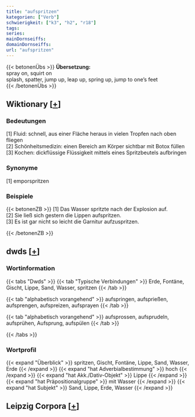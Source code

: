 ```yaml
---
title: "aufspritzen"
kategorien: ["Verb"]
schwierigkeit: ["k3", "h2", "r18"]
tags:
series:
mainDornseiffs:
domainDornseiffs:
url: "aufspritzen"
---
```


{{< betonenÜbs >}}
**Übersetzung:**  
spray on, squirt on  
splash, spatter, jump up, leap up, spring up, jump  to one’s feet  
{{< /betonenÜbs >}}

## Wiktionary [[+](https://de.wiktionary.org/wiki/aufspritzen)]

### Bedeutungen
[1] Fluid: schnell, aus einer Fläche heraus in vielen Tropfen nach oben fliegen  
[2] Schönheitsmedizin: einen Bereich am Körper sichtbar mit Botox füllen  
[3] Kochen: dickflüssige Flüssigkeit mittels eines Spritzbeutels aufbringen  

### Synonyme
[1] emporspritzen  

### Beispiele
{{< betonenZB >}}
[1] Das Wasser spritzte nach der Explosion auf.  
[2] Sie ließ sich gestern die Lippen aufspritzen.  
[3] Es ist gar nicht so leicht die Garnitur aufzuspritzen.  

{{< /betonenZB >}}


## dwds [[+](https://www.dwds.de/wb/aufspritzen)]

### Wortinformation
{{< tabs "Dwds" >}}
{{< tab "Typische Verbindungen" >}}
Erde, Fontäne, Gischt, Lippe, Sand, Wasser, spritzen
{{< /tab >}}

{{< tab "alphabetisch vorangehend" >}}
aufspringen, aufsprießen, aufsprengen, aufspreizen, aufsprayen
{{< /tab >}}

{{< tab "alphabetisch vorangehend" >}}
aufsprossen, aufsprudeln, aufsprühen, Aufsprung, aufspülen
{{< /tab >}}

{{< /tabs >}}

### Wortprofil
{{< expand "Überblick" >}} spritzen, Gischt, Fontäne, Lippe, Sand, Wasser, Erde {{< /expand >}}
{{< expand "hat Adverbialbestimmung" >}} hoch {{< /expand >}}
{{< expand "hat Akk./Dativ-Objekt" >}} Lippe {{< /expand >}}
{{< expand "hat Präpositionalgruppe" >}} mit Wasser {{< /expand >}}
{{< expand "hat Subjekt" >}} Sand, Lippe, Erde, Wasser {{< /expand >}}

## Leipzig Corpora [[+](https://corpora.uni-leipzig.de/en/res?word=aufspritzen&corpusId=deu_newscrawl-public_2018)]

